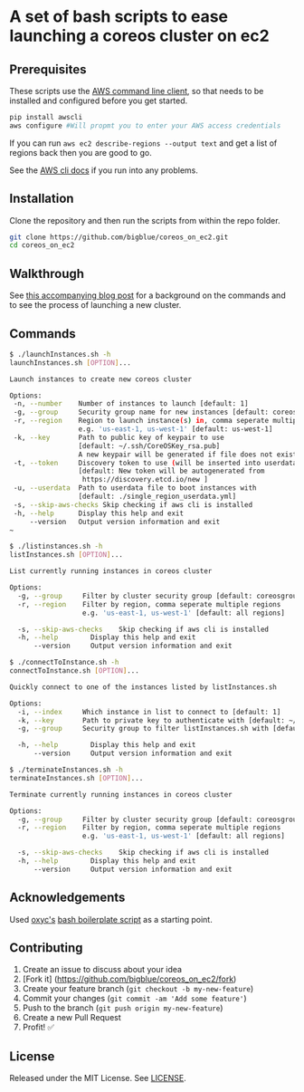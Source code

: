 # A set of bash scripts to ease launching a coreos cluster on ec2

## Prerequisites

These scripts use the [AWS command line client](https://github.com/aws/aws-cli), 
so that needs to be installed and configured before you get started.

```bash
pip install awscli
aws configure #Will propmt you to enter your AWS access credentials
```

If you can run `aws ec2 describe-regions --output text` and get a list of 
regions back then you are good to go.

See the [AWS cli docs](https://github.com/aws/aws-cli) if you run into any 
problems.

## Installation

Clone the repository and then run the scripts from within the repo folder.

```bash
git clone https://github.com/bigblue/coreos_on_ec2.git
cd coreos_on_ec2
```

## Walkthrough

See [this accompanying blog post](http://blog.bigbluedev.com/coreos/quickly-setup-a-coreos-cluster-on-ec2.html) for a background on the commands and to see the process of launching a new cluster.

## Commands

```bash
$ ./launchInstances.sh -h
launchInstances.sh [OPTION]...

Launch instances to create new coreos cluster

Options:
 -n, --number    Number of instances to launch [default: 1]
 -g, --group     Security group name for new instances [default: coreosgroup]
 -r, --region    Region to launch instance(s) in, comma seperate multiple regions
                 e.g. 'us-east-1, us-west-1' [default: us-west-1]
 -k, --key       Path to public key of keypair to use
                 [default: ~/.ssh/CoreOSKey_rsa.pub]
                 A new keypair will be generated if file does not exist
 -t, --token     Discovery token to use (will be inserted into userdata)
                 [default: New token will be autogenerated from
                  https://discovery.etcd.io/new ]
 -u, --userdata  Path to userdata file to boot instances with
                 [default: ./single_region_userdata.yml]
 -s, --skip-aws-checks Skip checking if aws cli is installed
 -h, --help      Display this help and exit
     --version   Output version information and exit
~
```

```bash
$ ./listinstances.sh -h
listInstances.sh [OPTION]...

List currently running instances in coreos cluster

Options:
  -g, --group     Filter by cluster security group [default: coreosgroup]
  -r, --region    Filter by region, comma seperate multiple regions
                  e.g. 'us-east-1, us-west-1' [default: all regions]

  -s, --skip-aws-checks    Skip checking if aws cli is installed
  -h, --help        Display this help and exit
      --version     Output version information and exit
```

```bash
$ ./connectToInstance.sh -h
connectToInstance.sh [OPTION]...

Quickly connect to one of the instances listed by listInstances.sh

Options:
  -i, --index     Which instance in list to connect to [default: 1]
  -k, --key       Path to private key to authenticate with [default: ~/.ssh/CoreOSKey_rsa]
  -g, --group     Security group to filter listInstances.sh with [default: coreosgroup]

  -h, --help        Display this help and exit
      --version     Output version information and exit
```

```bash
$ ./terminateInstances.sh -h
terminateInstances.sh [OPTION]...

Terminate currently running instances in coreos cluster

Options:
  -g, --group     Filter by cluster security group [default: coreosgroup]
  -r, --region    Filter by region, comma seperate multiple regions
                  e.g. 'us-east-1, us-west-1' [default: all regions]

  -s, --skip-aws-checks    Skip checking if aws cli is installed
  -h, --help        Display this help and exit
      --version     Output version information and exit
```

## Acknowledgements

Used [oxyc's](https://github.com/oxyc) 
[bash boilerplate script](https://github.com/oxyc/bash-boilerplate)
as a starting point.

## Contributing

1. Create an issue to discuss about your idea
2. [Fork it] (https://github.com/bigblue/coreos_on_ec2/fork)
3. Create your feature branch (`git checkout -b my-new-feature`)
4. Commit your changes (`git commit -am 'Add some feature'`)
5. Push to the branch (`git push origin my-new-feature`)
6. Create a new Pull Request
7. Profit! :white_check_mark:

## License

Released under the MIT License. See 
[LICENSE](http://github.com/bigblue/coreos_on_ec2/blob/master/LICENSE).
